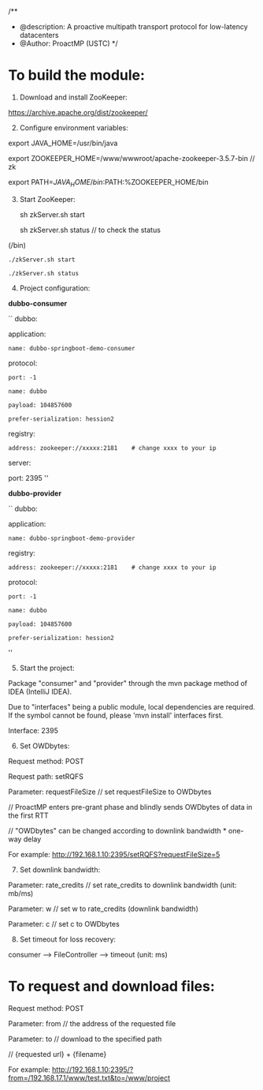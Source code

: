 /**
 * @description: A proactive multipath transport protocol for low-latency datacenters
 * @Author: ProactMP (USTC)
 */


# To build the module:
1. Download and install ZooKeeper:

https://archive.apache.org/dist/zookeeper/


2. Configure environment variables:

export JAVA_HOME=/usr/bin/java

export ZOOKEEPER_HOME=/www/wwwroot/apache-zookeeper-3.5.7-bin // zk

export PATH=$JAVA_HOME/bin:$PATH:%ZOOKEEPER_HOME/bin


3. Start ZooKeeper:


    sh zkServer.sh start

    sh zkServer.sh status // to check the status

(/bin)

    ./zkServer.sh start

    ./zkServer.sh status


4. Project configuration:

**dubbo-consumer**

``
dubbo:

  application:

    name: dubbo-springboot-demo-consumer

  protocol:

    port: -1

    name: dubbo

    payload: 104857600

    prefer-serialization: hession2

  registry:

    address: zookeeper://xxxxx:2181    # change xxxx to your ip

server:

  port: 2395
''

**dubbo-provider**

``
dubbo:

  application:

    name: dubbo-springboot-demo-provider

  registry:

    address: zookeeper://xxxxx:2181    # change xxxx to your ip

  protocol:

    port: -1

    name: dubbo

    payload: 104857600

    prefer-serialization: hession2
''


5. Start the project:

Package "consumer" and "provider" through the mvn package method of IDEA (IntelliJ IDEA).

Due to "interfaces" being a public module, local dependencies are required. If the symbol cannot be found, please 'mvn install' interfaces first.

Interface: 2395


6. Set OWDbytes:

Request method: POST

Request path: setRQFS

Parameter: requestFileSize    // set requestFileSize to OWDbytes

// ProactMP enters pre-grant phase and blindly sends OWDbytes of data in the first RTT

// "OWDbytes" can be changed according to downlink bandwidth * one-way delay

For example: http://192.168.1.10:2395/setRQFS?requestFileSize=5


7. Set downlink bandwidth:

Parameter: rate_credits    // set rate_credits to downlink bandwidth (unit: mb/ms)

Parameter: w    // set w to rate_credits (downlink bandwidth)

Parameter: c    // set c to OWDbytes


8. Set timeout for loss recovery:

consumer --> FileController --> timeout (unit: ms)


# To request and download files:
Request method: POST

Parameter: from    // the address of the requested file

Parameter: to    // download to the specified path

// {requested url} + {filename}

For example: http://192.168.1.10:2395/?from=/192.168.17.1/www/test.txt&to=/www/project

